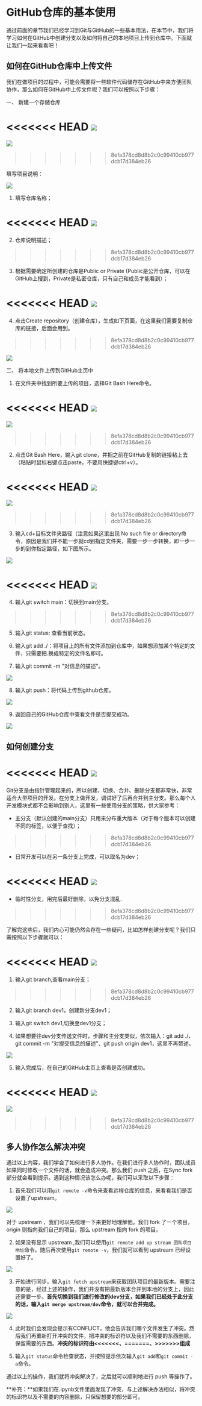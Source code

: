 # GitHub仓库的基本使用

通过前面的章节我们已经学习到Git与GitHub的一些基本用法，在本节中，我们将学习如何在GitHub中创建分支以及如何将自己的本地项目上传到仓库中。下面就让我们一起来看看吧！

## 如何在GitHub仓库中上传文件

我们在做项目的过程中，可能会需要将一些软件代码储存在GitHub中来方便团队协作，那么如何在GitHub中上传文件呢？我们可以按照以下步骤：

一、 新建一个存储仓库

<<<<<<< HEAD
![](../img/协作.png)
=======
![](../img/1创建仓库.jpg)
>>>>>>> 8efa378cd8d8b2c0c99410cb977dcb17d384eb26

填写项目说明：

![](../img/2创建仓库.jpg)

1. 填写仓库名称；

<<<<<<< HEAD
![](../img/fork1.png)
=======
2. 仓库说明描述；
>>>>>>> 8efa378cd8d8b2c0c99410cb977dcb17d384eb26

3. 根据需要确定所创建的仓库是Public or Private (Public是公开仓库，可以在GitHub上搜到，Private是私密仓库，只有自己和成员才能看到）；

<<<<<<< HEAD
![](../img/fork2.png)
=======
4. 点击Create repository（创建仓库），生成如下页面，在这里我们需要复制仓库的链接，后面会用到。
>>>>>>> 8efa378cd8d8b2c0c99410cb977dcb17d384eb26

![](../img/3创建仓库.jpg)

二、 将本地文件上传到GitHub主页中

1. 在文件夹中找到所要上传的项目，选择Git Bash Here命令。

<<<<<<< HEAD
![](../img/6.1.1.png)
=======
![](../img/3.png)
>>>>>>> 8efa378cd8d8b2c0c99410cb977dcb17d384eb26

2. 点击Git Bash Here，输入git clone，并把之前在GitHub复制的链接粘上去（粘贴时鼠标右键点击paste，不要用快捷键ctrl+v）。

<<<<<<< HEAD
![](../img/6.1.2.png)
=======
![](../img/clone.jpg)
>>>>>>> 8efa378cd8d8b2c0c99410cb977dcb17d384eb26

3. 输入cd+目标文件夹路径（注意如果这里出现 No such file or directory命令，原因是我们并不能一步就cd到指定文件夹，需要一步一步转换，即一步一步的到你指定路径，如下图所示。

![](../img/cd步骤.jpg)

<<<<<<< HEAD
![](../img/6.1.3.png)
=======
4. 输入git switch main：切换到main分支。
>>>>>>> 8efa378cd8d8b2c0c99410cb977dcb17d384eb26

5. 输入git status: 查看当前状态。

6. 输入git add ./：将项目上的所有文件添加到仓库中，如果想添加某个特定的文件，只需要把.换成特定的文件名即可。

7. 输入git commit -m "对信息的描述"。
      
![](../img/main.jpg)
      
8. 输入git push：将代码上传到github仓库。
      
![](../img/2main分支.jpg)

9. 返回自己的GitHub仓库中查看文件是否提交成功。

![](../img/3main分支.png)

## 如何创建分支

<<<<<<< HEAD
![](../img/6.2.1.png)
=======
Git分支是由指针管理起来的，所以创建、切换、合并、删除分支都非常快，非常适合大型项目的开发。在分支上做开发，调试好了后再合并到主分支。那么每个人开发模块式都不会影响到别人，这里有一些使用分支的策略，供大家参考：
- 主分支（默认创建的main分支）只用来分布重大版本（对于每个版本可以创建不同的标签，以便于查找）；
>>>>>>> 8efa378cd8d8b2c0c99410cb977dcb17d384eb26

- 日常开发可以在另一条分支上完成，可以取名为dev；

<<<<<<< HEAD
![](../img/6.2.2.png)
=======
- 临时性分支，用完后最好删除，以免分支混乱.
>>>>>>> 8efa378cd8d8b2c0c99410cb977dcb17d384eb26

了解完这些后，我们内心可能仍然会存在一些疑问，比如怎样创建分支呢？我们只需按照以下步骤就可以：

<<<<<<< HEAD
![](../img/6.2.3.png)
=======
1. 输入git branch,查看main分支；
>>>>>>> 8efa378cd8d8b2c0c99410cb977dcb17d384eb26

2. 输入git branch dev1，创建新分支dev1；

3. 输入git switch dev1,切换至dev1分支；

4. 如果想要往dev分支传送文件时，步骤和主分支类似，依次输入：git add ./、 git commit -m "对提交信息的描述"、git push origin dev1，这里不再赘述。
       
![](../img/dev.jpg)
       
5. 输入完成后，在自己的GitHub主页上查看是否创建成功。

<<<<<<< HEAD
![](../img/6.3.1.png)
=======
![](../img/dev分支查看.png)
>>>>>>> 8efa378cd8d8b2c0c99410cb977dcb17d384eb26

## 多人协作怎么解决冲突

通过以上内容，我们学会了如何进行多人协作。在我们进行多人协作时，团队成员如果同时修改一个文件的话，就会造成冲突。那么我们 push 之后，在Sync fork部分就会看到提示。遇到这种情况该怎么办呢，我们可以采取以下步骤：

1. 首先我们可以用`git remote -v`命令来查看远程仓库的信息，来看看我们是否设置了upstream。

![](../img/6.2.1.png)

对于 upstream ，我们可以先梳理一下来更好地理解他。我们 fork 了一个项目，origin 则指向我们自己的项目，那么 upstream 指向 fork 的项目。

2. 如果没有显示 upstream ,我们可以使用`git remote add up stream 团队项目地址`命令。随后再次使用`git remote -v`，我们就可以看到 upstream 已经设置好了。

![](../img/6.2.2.png)

3. 开始进行同步。输入`git fetch upstream`来获取团队项目的最新版本。需要注意的是，经过上述的操作，我们并没有把最新版本合并到本地的分支上，因此还需要一步。**首先切换到我们进行修改的dev分支，如果我们已经处于此分支的话，输入`git merge upstream/dev`命令，就可以合并完成。**

![](../img/6.2.3.png)

4. 此时我们会发现会提示有CONFLICT，他会告诉我们哪个文件发生了冲突。然后我们再重新打开冲突的文件，把冲突的标识符以及我们不需要的东西删除，保留需要的东西。**冲突的标识符由<<<<<<<、=======、>>>>>>>组成**

5. 输入`git status`命令检查状态，并按照提示依次输入`git add`和`git commit -a`命令。

通过以上的操作，我们就将冲突解决了，之后就可以顺利地进行 push 等操作了。

**补充：**如果我们在.ipynb文件里面发现了冲突，与上述解决办法相似，将冲突的标识符以及不需要的内容删除，只保留想要的部分即可。

